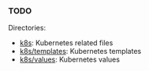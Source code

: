 ### TODO

Directories:

- [k8s](k8s): Kubernetes related files
- [k8s/templates](k8s/templates): Kubernetes templates
- [k8s/values](k8s/values): Kubernetes values
